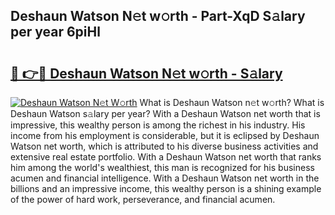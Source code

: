 ## Deshaun Watson N𝚎t w𝚘rth - Part-XqD S𝚊lary per year 6piHl

# <h2><a href="http://gc1v7h.nevu.top/?p=Deshaun+Watson">🔗 👉🔴 Deshaun Watson N𝚎t w𝚘rth - S𝚊lary</a></h2>

[![Deshaun Watson N𝚎t W𝚘rth](https://i.imgur.com/Oavwk0R.jpeg)](http://gc1v7h.nevu.top/?p=Deshaun+Watson)
What is Deshaun Watson n𝚎t w𝚘rth? What is Deshaun Watson s𝚊lary per year?
With a Deshaun Watson net worth that is impressive, this wealthy person is among the richest in his industry. His income from his employment is considerable, but it is eclipsed by Deshaun Watson net worth, which is attributed to his diverse business activities and extensive real estate portfolio. With a Deshaun Watson net worth that ranks him among the world's wealthiest, this man is recognized for his business acumen and financial intelligence. With a Deshaun Watson net worth in the billions and an impressive income, this wealthy person is a shining example of the power of hard work, perseverance, and financial acumen.
